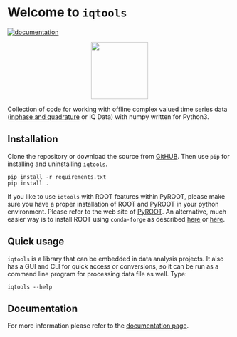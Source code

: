 # Welcome to `iqtools`
[![documentation](https://img.shields.io/badge/docs-mkdocs%20material-blue.svg?style=flat)](https://xaratustrah.github.io/iqtools)

<div style="margin-left:auto;margin-right:auto;text-align:center">
<img src="https://raw.githubusercontent.com/xaratustrah/iqtools/main/docs/img/icon.png" width="128">
</div>

Collection of code for working with offline complex valued time series data ([inphase and quadrature](https://en.wikipedia.org/wiki/In-phase_and_quadrature_components) or IQ Data) with numpy written for Python3.


## Installation
Clone the repository or download the source from [GitHUB](https://github.com/xaratustrah/iqtools). Then use `pip` for installing and uninstalling `iqtools`.

    pip install -r requirements.txt
    pip install .

If you like to use `iqtools` with ROOT features within PyROOT, please make sure you have a proper installation of ROOT and PyROOT in your python environment. Please refer to the web site of [PyROOT](https://root.cern/manual/python/). An alternative, much easier way is to install ROOT using `conda-forge` as described [here](https://anaconda.org/conda-forge/root/) or [here](https://iscinumpy.gitlab.io/post/root-conda/).

## Quick usage

`iqtools` is a library that can be embedded in data analysis projects. It also has a GUI and CLI for quick access or conversions, so it can be run as a command line program for processing data file as well. Type:

    iqtools --help

## Documentation

For more information please refer to the [documentation page](https://xaratustrah.github.io/iqtools).

